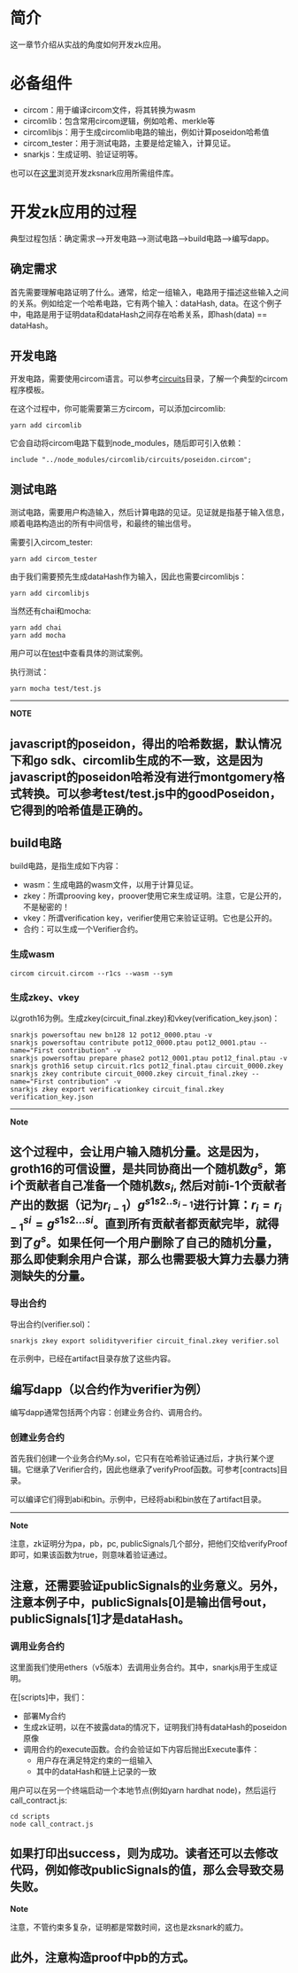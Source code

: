 # 简介
这一章节介绍从实战的角度如何开发zk应用。

# 必备组件

- circom：用于编译circom文件，将其转换为wasm
- circomlib：包含常用circom逻辑，例如哈希、merkle等
- circomlibjs：用于生成circomlib电路的输出，例如计算poseidon哈希值
- circom_tester：用于测试电路，主要是给定输入，计算见证。
- snarkjs：生成证明、验证证明等。

也可以在[这里](https://docs.circom.io/ )浏览开发zksnark应用所需组件库。


# 开发zk应用的过程
典型过程包括：确定需求——>开发电路——>测试电路——>build电路——>编写dapp。

## 确定需求
首先需要理解电路证明了什么。通常，给定一组输入，电路用于描述这些输入之间的关系。例如给定一个哈希电路，它有两个输入：dataHash, data。在这个例子中，电路是用于证明data和dataHash之间存在哈希关系，即hash(data) == dataHash。

## 开发电路
开发电路，需要使用circom语言。可以参考[circuits](./circuits)目录，了解一个典型的circom程序模板。

在这个过程中，你可能需要第三方circom，可以添加circomlib:
```
yarn add circomlib
```
它会自动将circom电路下载到node_modules，随后即可引入依赖：
```
include "../node_modules/circomlib/circuits/poseidon.circom";
```


## 测试电路
测试电路，需要用户构造输入，然后计算电路的见证。见证就是指基于输入信息，顺着电路构造出的所有中间信号，和最终的输出信号。

需要引入circom_tester:
```
yarn add circom_tester
```
由于我们需要预先生成dataHash作为输入，因此也需要circomlibjs：
```
yarn add circomlibjs
```
当然还有chai和mocha:
```
yarn add chai 
yarn add mocha
```

用户可以在[test](./test)中查看具体的测试案例。

执行测试：

```
yarn mocha test/test.js
```
---
**NOTE**

javascript的poseidon，得出的哈希数据，默认情况下和go sdk、circomlib生成的不一致，这是因为javascript的poseidon哈希没有进行montgomery格式转换。可以参考test/test.js中的goodPoseidon，它得到的哈希值是正确的。
---

## build电路

build电路，是指生成如下内容：
- wasm：生成电路的wasm文件，以用于计算见证。
- zkey：所谓prooving key，proover使用它来生成证明。注意，它是公开的，不是秘密的！
- vkey：所谓verification key，verifier使用它来验证证明。它也是公开的。
- 合约：可以生成一个Verifier合约。

### 生成wasm
```
circom circuit.circom --r1cs --wasm --sym

```
### 生成zkey、vkey
以groth16为例。生成zkey(circuit_final.zkey)和vkey(verification_key.json)：
```
snarkjs powersoftau new bn128 12 pot12_0000.ptau -v
snarkjs powersoftau contribute pot12_0000.ptau pot12_0001.ptau --name="First contribution" -v
snarkjs powersoftau prepare phase2 pot12_0001.ptau pot12_final.ptau -v
snarkjs groth16 setup circuit.r1cs pot12_final.ptau circuit_0000.zkey
snarkjs zkey contribute circuit_0000.zkey circuit_final.zkey --name="First contribution" -v
snarkjs zkey export verificationkey circuit_final.zkey verification_key.json

```

---
**Note**

这个过程中，会让用户输入随机分量。这是因为，groth16的可信设置，是共同协商出一个随机数$g^s$，第i个贡献者自己准备一个随机数$s_i$, 然后对前i-1个贡献者产出的数据（记为$r_{i-1}$）$g^{s1s2..s_{i-1}}$进行计算：$r_i = r_{i-1}^{si} = g^{s1s2...si}$。直到所有贡献者都贡献完毕，就得到了$g^s$。如果任何一个用户删除了自己的随机分量，那么即使剩余用户合谋，那么也需要极大算力去暴力猜测缺失的分量。
---


### 导出合约
导出合约(verifier.sol)：
```
snarkjs zkey export solidityverifier circuit_final.zkey verifier.sol
```

在示例中，已经在artifact目录存放了这些内容。

## 编写dapp（以合约作为verifier为例）
编写dapp通常包括两个内容：创建业务合约、调用合约。

### 创建业务合约
首先我们创建一个业务合约My.sol，它只有在哈希验证通过后，才执行某个逻辑。它继承了Verifier合约，因此也继承了verifyProof函数。可参考[contracts]目录。

可以编译它们得到abi和bin。示例中，已经将abi和bin放在了artifact目录。

---
**Note**

注意，zk证明分为pa，pb，pc, publicSignals几个部分，把他们交给verifyProof即可，如果该函数为true，则意味着验证通过。

注意，还需要验证publicSignals的业务意义。另外，注意本例子中，publicSignals[0]是输出信号out，publicSignals[1]才是dataHash。
---


### 调用业务合约
这里面我们使用ethers（v5版本）去调用业务合约。其中，snarkjs用于生成证明。

在[scripts]中，我们：
- 部署My合约
- 生成zk证明，以在不披露data的情况下，证明我们持有dataHash的poseidon原像
- 调用合约的execute函数。合约会验证如下内容后抛出Execute事件：
    - 用户存在满足特定约束的一组输入
    - 其中的dataHash和链上记录的一致

用户可以在另一个终端启动一个本地节点(例如yarn hardhat node)，然后运行call_contract.js:

```
cd scripts
node call_contract.js
```

如果打印出success，则为成功。读者还可以去修改代码，例如修改publicSignals的值，那么会导致交易失败。
---
**Note**

注意，不管约束多复杂，证明都是常数时间，这也是zksnark的威力。

此外，注意构造proof中pb的方式。
---